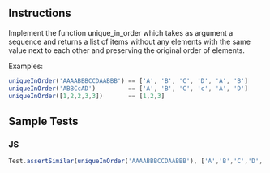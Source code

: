 ## Instructions
Implement the function unique_in_order which takes as argument a sequence and returns a list of items without any elements with the same value next to each other and preserving the original order of elements.

Examples:
~~~ js
uniqueInOrder('AAAABBBCCDAABBB') == ['A', 'B', 'C', 'D', 'A', 'B']
uniqueInOrder('ABBCcAD')         == ['A', 'B', 'C', 'c', 'A', 'D']
uniqueInOrder([1,2,2,3,3])       == [1,2,3]
~~~

## Sample Tests

### JS
~~~ js
Test.assertSimilar(uniqueInOrder('AAAABBBCCDAABBB'), ['A','B','C','D','A','B'])
~~~
